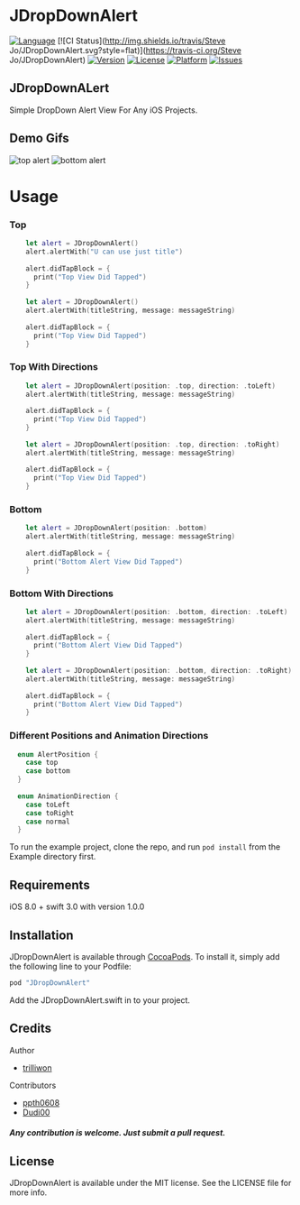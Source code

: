 # JDropDownAlert

[![Language](http://img.shields.io/badge/language-swift-brightgreen.svg?style=flat
)](https://developer.apple.com/swift)
[![CI Status](http://img.shields.io/travis/Steve Jo/JDropDownAlert.svg?style=flat)](https://travis-ci.org/Steve Jo/JDropDownAlert)
[![Version](https://img.shields.io/cocoapods/v/JDropDownAlert.svg?style=flat)](http://cocoapods.org/pods/JDropDownAlert)
[![License](https://img.shields.io/cocoapods/l/JDropDownAlert.svg?style=flat)](http://cocoapods.org/pods/JDropDownAlert)
[![Platform](https://img.shields.io/cocoapods/p/JDropDownAlert.svg?style=flat)](http://cocoapods.org/pods/JDropDownAlert)
[![Issues](https://img.shields.io/github/issues/trillione/JDropDownAlert.svg?style=flat)](https://github.com/trillione/JDropDownAlert/issues?state=open)
## JDropDownALert
Simple DropDown Alert View For Any iOS Projects.

## Demo Gifs

![top alert](https://cloud.githubusercontent.com/assets/14218787/15983592/e208537c-2fe7-11e6-85d5-55ce0abfc798.gif)
![bottom alert](https://cloud.githubusercontent.com/assets/14218787/15983591/e1ec599c-2fe7-11e6-8956-54ae855d868a.gif)

# Usage

### Top

```Swift
    let alert = JDropDownAlert()
    alert.alertWith("U can use just title")
    
    alert.didTapBlock = {
      print("Top View Did Tapped")
    }
    
    let alert = JDropDownAlert()
    alert.alertWith(titleString, message: messageString)
    
    alert.didTapBlock = {
      print("Top View Did Tapped")
    }
```

### Top With Directions

```Swift
    let alert = JDropDownAlert(position: .top, direction: .toLeft)
    alert.alertWith(titleString, message: messageString)
    
    alert.didTapBlock = {
      print("Top View Did Tapped")
    }
    
    let alert = JDropDownAlert(position: .top, direction: .toRight)
    alert.alertWith(titleString, message: messageString)
    
    alert.didTapBlock = {
      print("Top View Did Tapped")
    }
```

### Bottom

```Swift
    let alert = JDropDownAlert(position: .bottom)
    alert.alertWith(titleString, message: messageString)
    
    alert.didTapBlock = {
      print("Bottom Alert View Did Tapped")
    }
```

### Bottom With Directions
```Swift
    let alert = JDropDownAlert(position: .bottom, direction: .toLeft)
    alert.alertWith(titleString, message: messageString)
    
    alert.didTapBlock = {
      print("Bottom Alert View Did Tapped")
    }
    
    let alert = JDropDownAlert(position: .bottom, direction: .toRight)
    alert.alertWith(titleString, message: messageString)
    
    alert.didTapBlock = {
      print("Bottom Alert View Did Tapped")
    }
```

### Different Positions and Animation Directions
```Swift
  enum AlertPosition {
    case top
    case bottom
  }
  
  enum AnimationDirection {
    case toLeft
    case toRight
    case normal
  }
```


To run the example project, clone the repo, and run `pod install` from the Example directory first.


## Requirements

iOS 8.0 + 
swift 3.0 with version 1.0.0

## Installation

JDropDownAlert is available through [CocoaPods](http://cocoapods.org). To install
it, simply add the following line to your Podfile:

```ruby
pod "JDropDownAlert"
```

Add the JDropDownAlert.swift in to your project.


## Credits

Author
- [trilliwon](https://github.com/trilliwon)

Contributors
- [ppth0608](https://github.com/ppth0608)
- [Dudi00](https://github.com/Dudi00)


##### Any contribution is welcome. Just submit a pull request.

## License

JDropDownAlert is available under the MIT license. See the LICENSE file for more info.
